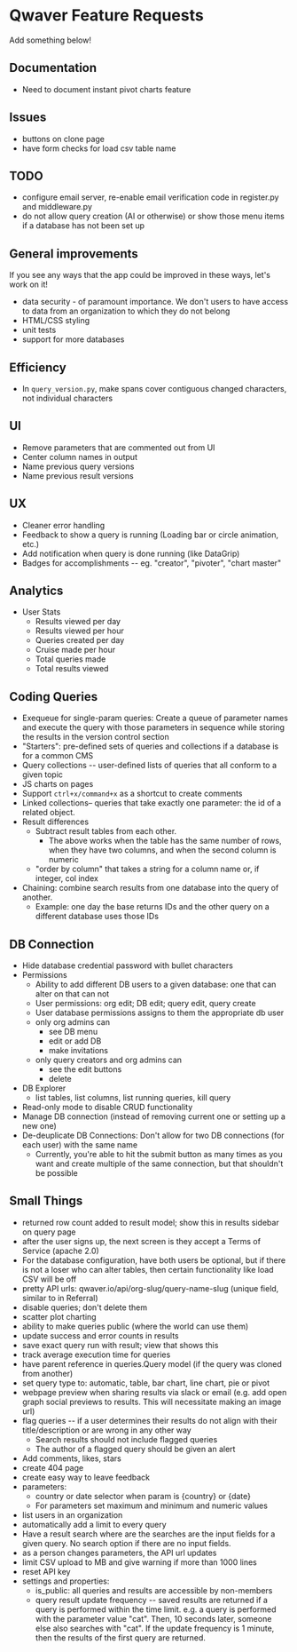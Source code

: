# Qwaver Feature Requests
Add something below!

## Documentation
- Need to document instant pivot charts feature

## Issues
- buttons on clone page
- have form checks for load csv table name

## TODO
- configure email server, re-enable email verification code in register.py and middleware.py
- do not allow query creation (AI or otherwise) or show those menu items if a database has not been set up

## General improvements

If you see any ways that the app could be improved in these ways, let's work on it!

- data security - of paramount importance. We don't users to have access to data from an organization to which they do not belong
- HTML/CSS styling
- unit tests
- support for more databases

## Efficiency

- In `query_version.py`, make spans cover contiguous changed characters, not individual characters

## UI
- Remove parameters that are commented out from UI
- Center column names in output
- Name previous query versions
- Name previous result versions

## UX
- Cleaner error handling
- Feedback to show a query is running (Loading bar or circle animation, etc.)
- Add notification when query is done running (like DataGrip)
- Badges for accomplishments -- eg. "creator", "pivoter", "chart master"

## Analytics
- User Stats
    - Results viewed per day
    - Results viewed per hour
    - Queries created per day
    - Cruise made per hour
    - Total queries made
    - Total results viewed

## Coding Queries
- Exequeue for single-param queries: Create a queue of parameter names and execute the query with those parameters in sequence while storing the results in the version control section
- "Starters": pre-defined sets of queries and collections if a database is for a common CMS
- Query collections -- user-defined lists of queries that all conform to a given topic
- JS charts on pages
- Support `ctrl+x/command+x` as a shortcut to create comments
- Linked collections– queries that take exactly one parameter: the id of a related object.
- Result differences
    - Subtract result tables from each other. 
        - The above works when the table has the same number of rows, when they have two columns, and when the second column is numeric
    * "order by column" that takes a string for a column name or, if integer, col index
- Chaining: combine search results from one database into the query of another.
    - Example: one day the base returns IDs and the other query on a different database uses those IDs

## DB Connection
- Hide database credential password with bullet characters
- Permissions
    - Ability to add different DB users to a given database: one that can alter on that can not
    - User permissions: org edit; DB edit; query edit, query create
    - User database permissions assigns to them the appropriate db user
    - only org admins can
        - see DB menu
        - edit or add DB
        - make invitations
    - only query creators and org admins can
        - see the edit buttons
        - delete
- DB Explorer
    - list tables, list columns, list running queries, kill query
- Read-only mode to disable CRUD functionality
- Manage DB connection (instead of removing current one or setting up a new one)
- De-deuplicate DB Connections: Don't allow for two DB connections (for each user) with the same name
    - Currently, you're able to hit the submit button as many times as you want and create multiple of the same connection, but that shouldn't be possible

## Small Things
- returned row count added to result model; show this in results sidebar on query page
- after the user signs up, the next screen is they accept a Terms of Service (apache 2.0)
- For the database configuration, have both users be optional, but if there is not a loser who can alter tables, then certain functionality like load CSV will be off
- pretty API urls: qwaver.io/api/org-slug/query-name-slug (unique field, similar to in Referral)
- disable queries; don't delete them
- scatter plot charting
- ability to make queries public (where the world can use them)
- update success and error counts in results
- save exact query run with result; view that shows this
- track average execution time for queries
- have parent reference in queries.Query model (if the query was cloned from another)
- set query type to: automatic, table, bar chart, line chart, pie or pivot
- webpage preview when sharing results via slack or email (e.g. add open graph social previews to results. This will
  necessitate making an image url)
- flag queries -- if a user determines their results do not align with their title/description or are wrong in any other way
    - Search results should not include flagged queries
    - The author of a flagged query should be given an alert
- Add comments, likes, stars
- create 404 page
- create easy way to leave feedback
- parameters:
    - country or date selector when param is {country} or {date}
    - For parameters set maximum and minimum and numeric values
- list users in an organization
- automatically add a limit to every query
- Have a result search where are the searches are the input fields for a given query. 
  No search option if there are no input fields.
- as a person changes parameters, the API url updates
- limit CSV upload to MB and give warning if more than 1000 lines
- reset API key
- settings and properties:
  - is_public:  all queries and results are accessible by non-members
  - query result update frequency -- saved results are returned if a query is performed within the time limit.
    e.g. a query is performed with the parameter value "cat".  Then, 10 seconds later, someone else also
    searches with "cat".  If the update frequency is 1 minute, then the results of the first query are returned.
